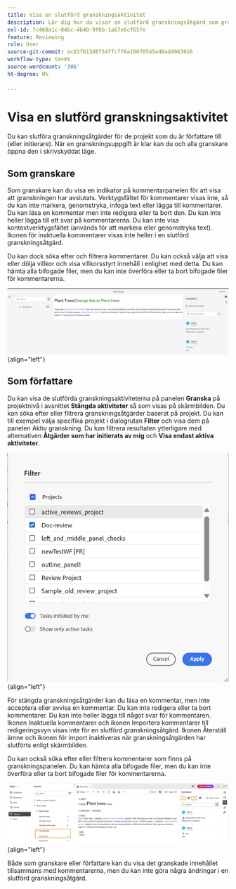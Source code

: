 ```yaml
---
title: Visa en slutförd granskningsaktivitet
description: Lär dig hur du visar en slutförd granskningsåtgärd som granskare eller författare i AEM Guides.
exl-id: 7c468a1c-046c-4b40-9f0b-1a67e6cf65fe
feature: Reviewing
role: User
source-git-commit: ac83f613d87547fc7f6a18070545e40ad4963616
workflow-type: tm+mt
source-wordcount: '386'
ht-degree: 0%

---
```


# Visa en slutförd granskningsaktivitet

Du kan slutföra granskningsåtgärder för de projekt som du är författare till (eller initierare). När en granskningsuppgift är klar kan du och alla granskare öppna den i skrivskyddat läge.

## Som granskare

Som granskare kan du visa en indikator på kommentarpanelen för att visa att granskningen har avslutats. Verktygsfältet för kommentarer visas inte, så du kan inte markera, genomstryka, infoga text eller lägga till kommentarer. Du kan läsa en kommentar men inte redigera eller ta bort den. Du kan inte heller lägga till ett svar på kommentarerna. Du kan inte visa kontextverktygsfältet (används för att markera eller genomstryka text). Ikonen för inaktuella kommentarer visas inte heller i en slutförd granskningsåtgärd.

Du kan dock söka efter och filtrera kommentarer. Du kan också välja att visa eller dölja villkor och visa villkorsstyrt innehåll i enlighet med detta. Du kan hämta alla bifogade filer, men du kan inte överföra eller ta bort bifogade filer för kommentarerna.

![](images/complete-task-reviewer-new.png){align="left"}


## Som författare

Du kan visa de slutförda granskningsaktiviteterna på panelen **Granska** på projektnivå i avsnittet **Stängda aktiviteter** så som visas på skärmbilden. Du kan söka efter eller filtrera granskningsåtgärder baserat på projekt. Du kan till exempel välja specifika projekt i dialogrutan **Filter** och visa dem på panelen Aktiv granskning. Du kan filtrera resultaten ytterligare med alternativen **Åtgärder som har initierats av mig** och **Visa endast aktiva aktiviteter**.

![](images/review-filters-new.png){align="left"}

För stängda granskningsåtgärder kan du läsa en kommentar, men inte acceptera eller avvisa en kommentar. Du kan inte redigera eller ta bort kommentarer. Du kan inte heller lägga till något svar för kommentaren. Ikonen Inaktuella kommentarer och ikonen Importera kommentarer till redigeringsvyn visas inte för en slutförd granskningsåtgärd. Ikonen Återställ ämne och ikonen för import inaktiveras när granskningsåtgärden har slutförts enligt skärmbilden.

Du kan också söka efter eller filtrera kommentarer som finns på granskningspanelen. Du kan hämta alla bifogade filer, men du kan inte överföra eller ta bort bifogade filer för kommentarerna.

![](images/completed-task-author-new.png){align="left"}

Både som granskare eller författare kan du visa det granskade innehållet tillsammans med kommentarerna, men du kan inte göra några ändringar i en slutförd granskningsåtgärd.
